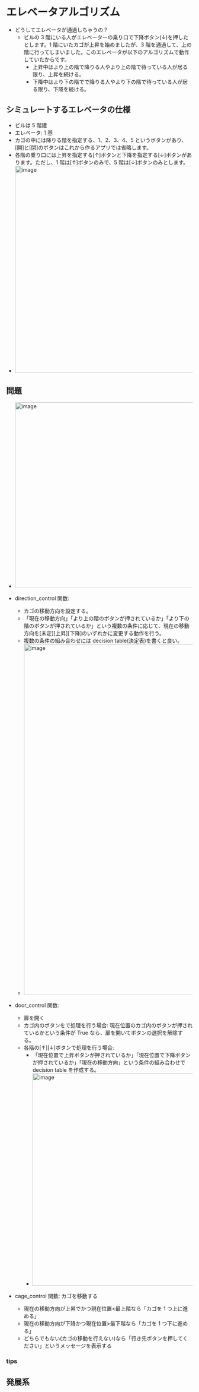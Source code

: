 # エレベータアルゴリズム

- どうしてエレベータが通過しちゃうの？
  - ビルの 3 階にいる人がエレベーターの乗り口で下降ボタン(↓)を押したとします。1 階にいたカゴが上昇を始めましたが、3 階を通過して、上の階に行ってしまいました。このエレベータが以下のアルゴリズムで動作していたからです。
    - 上昇中はより上の階で降りる人やより上の階で待っている人が居る限り、上昇を続ける。
    - 下降中はより下の階でで降りる人やより下の階で待っている人が居る限り、下降を続ける。

## シミュレートするエレベータの仕様

- ビルは 5 階建
- エレベータ: 1 基
- カゴの中には降りる階を指定する、1、2、3、4、5 というボタンがあり、[開]と[閉]のボタンはこれから作るアプリでは省略します。
- 各階の乗り口には上昇を指定する[↑]ボタンと下降を指定する[↓]ボタンがあります。ただし、1 階は[↑]ボタンのみで、5 階は[↓]ボタンのみとします。
- <img width="557" alt="image" src="https://github.com/cpj-tech/study/assets/61643054/32feec96-8c62-4773-b4ec-a8d16a118836">

## 問題

- <img width="500" alt="image" src="https://github.com/cpj-tech/study/assets/61643054/8ef9bbdd-39ec-4c0f-a2d0-fdf921d100f8">


- direction_control 関数:

  - カゴの移動方向を設定する。
  - 「現在の移動方向」「より上の階のボタンが押されているか」「より下の階のボタンが押されているか」という複数の条件に応じて、現在の移動方向を[未定][上昇][下降]のいずれかに変更する動作を行う。
  - 複数の条件の組み合わせには decision table(決定表)を書くと良い。
  - <img width="945" alt="image" src="https://github.com/cpj-tech/study/assets/61643054/058ab5c3-6df2-489f-953b-d38725f5268a">

- door_control 関数:

  - 扉を開く
  - カゴ内のボタンをで処理を行う場合: 現在位置のカゴ内のボタンが押されているかという条件が True なら、扉を開いてボタンの選択を解除する。
  - 各階の[↑][↓]ボタンで処理を行う場合:
    - 「現在位置で上昇ボタンが押されているか」「現在位置で下降ボタンが押されているか」「現在の移動方向」という条件の組み合わせで decision table を作成する。
    - <img width="572" alt="image" src="https://github.com/cpj-tech/study/assets/61643054/c5e00f1f-52a0-47f2-9696-075cb9e011c3">

- cage_control 関数: カゴを移動する
  - 現在の移動方向が上昇でかつ現在位置<最上階なら「カゴを 1 つ上に進める」
  - 現在の移動方向が下降かつ現在位置>最下階なら「カゴを 1 つ下に進める」
  - どちらでもない(カゴの移動を行えない)なら「行き先ボタンを押してください」というメッセージを表示する

### tips

## 発展系
